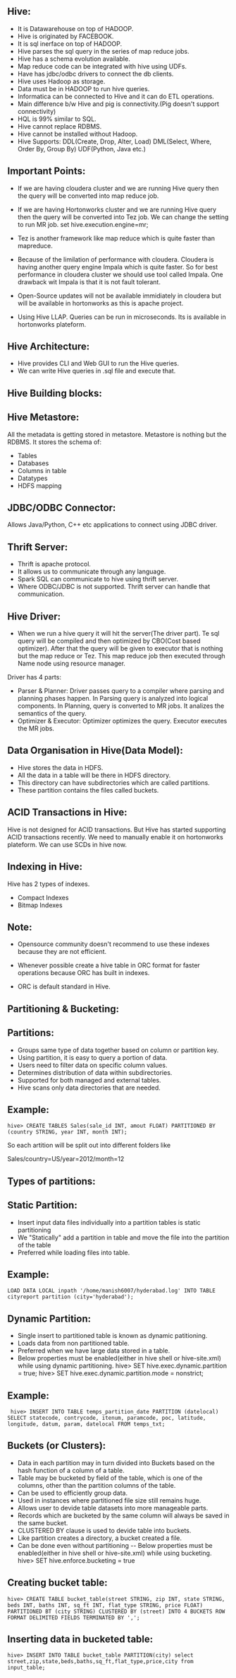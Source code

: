 Hive:
------
- It is Datawarehouse on top of HADOOP.
- Hive is originated by FACEBOOK.
- It is sql inerface on top of HADOOP.
- Hive parses the sql query in the series of map reduce jobs.
- Hive has a schema evolution available.
- Map reduce code can be integrated with hive using UDFs.
- Have has jdbc/odbc drivers to connect the db clients.
- Hive uses Hadoop as storage.
- Data must be in HADOOP to run hive queries.
- Informatica can be connected to Hive and it can do ETL operations.
- Main difference b/w Hive and pig is connectivity.(Pig doesn't support connectivity)
- HQL is 99% similar to SQL.
- Hive cannot replace RDBMS.
- Hive cannot be installed without Hadoop.
- Hive Supports:
    DDL(Create, Drop, Alter, Load)
    DML(Select, Where, Order By, Group By)
    UDF(Python, Java etc.)

Important Points:
----------------
- If we are having cloudera cluster and we are running Hive query then the query will be converted into map reduce job.

- If we are having Hortonworks cluster and we are running Hive query then the query will be converted into Tez job.
  We can change the setting to run MR job.
  set hive.execution.engine=mr;

- Tez is another framework like map reduce which is quite faster than mapreduce.

- Because of the limilation of performance with cloudera. Cloudera is having another query engine Impala which is quite faster. So for best performance in cloudera cluster we should use tool called Impala. One drawback wit Impala is that it is not fault tolerant.

- Open-Source updates will not be available immidiately in cloudera but will be available in hortonworks as this is apache project.

- Using Hive LLAP. Queries can be run in microseconds. Its is available in hortonworks plateform.

Hive Architecture:
----------------------
- Hive provides CLI and Web GUI to run the Hive queries.
- We can write Hive queries in .sql file and execute that.


Hive Building blocks:
--------------------

Hive Metastore:
---------------
All the metadata is getting stored in metastore. Metastore is nothing but the RDBMS. It stores the schema of:
 - Tables
 - Databases
 - Columns in table
 - Datatypes
 - HDFS mapping

JDBC/ODBC Connector:
---------------------
Allows Java/Python, C++ etc applications to connect using JDBC driver.

Thrift Server:
--------------
- Thrift is apache protocol.
- It allows us to communicate through any language.
- Spark SQL can communicate to hive using thrift server. 
- Where ODBC/JDBC is not supported. Thrift server can handle that communication.

Hive Driver:
------------
- When we run a hive query it will hit the server(The driver part). Te sql query will be compiled and then optimized by CBO(Cost based optimizer).
After that the query will be given to executor that is nothing but the map reduce or Tez. This map reduce job then executed through Name node using resource manager.

Driver has 4 parts:
  - Parser & Planner: 
	Driver passes query to a compiler where parsing and planning phases happen.
	In Parsing query is analyzed into logical components.
	In Planning, query is converted to MR jobs.
	It analizes the semantics of the query.
  - Optimizer & Executor:
	Optimizer optimizes the query.
	Executor executes the MR jobs.
	
Data Organisation in Hive(Data Model):
-------------------------------------
- Hive stores the data in HDFS.
- All the data in a table will be there in HDFS directory.
- This directory can have subdirectories which are called partitions.
- These partition contains the files called buckets.

ACID Transactions in Hive:
--------------------------
Hive is not designed for ACID transactions. But Hive has started supporting ACID transactions recently. We need to manually enable it on hortonworks plateform. We can use SCDs in hive now.

Indexing in Hive:
------------------
Hive has 2 types of indexes.
 - Compact Indexes
 - Bitmap Indexes

Note:
----- 
 - Opensource community doesn't recommend to use these indexes because they are not efficient.

 - Whenever possible create a hive table in ORC format for faster operations because ORC has built in indexes.

 - ORC is default standard in Hive.
 
Partitioning & Bucketing:
---------------------------
 Partitions: 
 -----------
- Groups same type of data together based on column or partition key.
- Using partition, it is easy to query a portion of data.
- Users need to filter data on specific column values.
- Determines distribution of data within subdirectories.
- Supported for both managed and external tables.
- Hive scans only data directories that are needed.

Example:
-------
	hive> CREATE TABLES Sales(sale_id INT, amout FLOAT) PARTITIONED BY (country STRING, year INT, month INT);

So each artition will be split out into different folders like

Sales/country=US/year=2012/month=12

Types of partitions:
--------------------
 Static Partition:
 -----------------
 - Insert input data files individually into a partition tables is static partitioning
 - We "Statically" add a partition in table and move the file into the partition of the table
 - Preferred while loading files into table.
 
  Example:
  --------
	LOAD DATA LOCAL inpath '/home/manish6007/hyderabad.log' INTO TABLE cityreport partition (city='hyderabad');

 Dynamic Partition:
 ------------------
 - Single insert to partitioned table  is known as dynamic patitioning.
 - Loads data from non partitioned table.
 - Preferred when we have large data stored in a table.
 - Below properties must be enabled(either in hive shell or hive-site.xml) while using dynamic partitioning.
	hive> SET hive.exec.dynamic.partition = true;
	hive> SET hive.exec.dynamic.partition.mode = nonstrict;
	
  Example:
  --------
 	 hive> INSERT INTO TABLE temps_partition_date PARTITION (datelocal) SELECT statecode, contrycode, itenum, paramcode, poc, latitude, longitude, datum, param, datelocal FROM temps_txt;
	 
Buckets (or Clusters):
----------------------
- Data in each partition may in turn divided into Buckets based on the hash function of a column of a table.
- Table may be bucketed by field of the table, which is one of the columns, other than the partition columns of the table.
- Can be used to efficiently group data.
- Used in instances where partitioned file size still remains huge.
- Allows user to devide table datasets into more manageable parts.
- Records which are bucketed by the same column will always be saved in the same bucket.
- CLUSTERED BY clause is used to devide table into buckets.
- Like partition creates a directory, a bucket created a file.
- Can be done even without partitioning
-- Below properties must be enabled(either in hive shell or hive-site.xml) while using bucketing.
	hive> SET hive.enforce.bucketing = true
	
 Creating bucket table:
 ----------------------
  	hive> CREATE TABLE bucket_table(street STRING, zip INT, state STRING, beds INT, baths INT, sq_ft INT, flat_type STRING, price FLOAT) PARTITIONED BT (city STRING) CLUSTERED BY (street) INTO 4 BUCKETS ROW FORMAT DELIMITED FIELDS TERMINATED BY ',';
  
 Inserting data in bucketed table:
 ---------------------------------
 	hive> INSERT INTO TABLE bucket_table PARTITION(city) select street,zip,state,beds,baths,sq_ft,flat_type,price,city from input_table;



	


